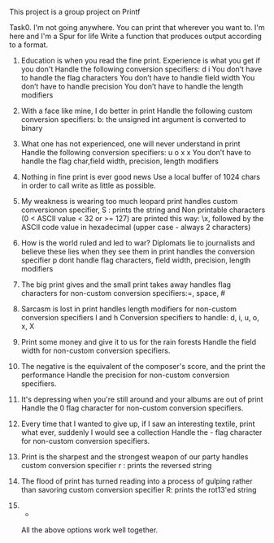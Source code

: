 This project is a group project on Printf

Task0. I'm not going anywhere. You can print that wherever you want to. I'm here and I'm a Spur for life
	Write a function that produces output according to a format.

1. Education is when you read the fine print. Experience is what you get if you don't
	Handle the following conversion specifiers:
	d
	i
	You don’t have to handle the flag characters
	You don’t have to handle field width
	You don’t have to handle precision
	You don’t have to handle the length modifiers

2. With a face like mine, I do better in print
	Handle the following custom conversion specifiers:
	b: the unsigned int argument is converted to binary

3. What one has not experienced, one will never understand in print
	Handle the following conversion specifiers:
	u
	o
	x
	x
	You don’t have to handle the flag char,field width, precision, length modifiers

4. Nothing in fine print is ever good news
	Use a local buffer of 1024 chars in order to call write as little as possible.

5. My weakness is wearing too much leopard print
	handles custom conversionon specifier, S : prints the string and 
Non printable characters (0 < ASCII value < 32 or >= 127) are printed this way: \x, followed by the ASCII code value in hexadecimal (upper case - always 2 characters)

6. How is the world ruled and led to war? Diplomats lie to journalists and believe these lies when they see them in print
	handles the conversion specifier p
	dont handle flag characters, field width,  precision, length modifiers

7. The big print gives and the small print takes away
	handles  flag characters for non-custom conversion specifiers:=, space, #
	
8. Sarcasm is lost in print
	handles length modifiers for non-custom conversion specifiers l and h
	Conversion specifiers to handle: d, i, u, o, x, X

9. Print some money and give it to us for the rain forests
	Handle the field width for non-custom conversion specifiers.

10. The negative is the equivalent of the composer's score, and the print the performance
	Handle the precision for non-custom conversion specifiers.

11. It's depressing when you're still around and your albums are out of print
	Handle the 0 flag character for non-custom conversion specifiers.

12. Every time that I wanted to give up, if I saw an interesting textile, print what ever, suddenly I would see a collection
	Handle the - flag character for non-custom conversion specifiers.

13. Print is the sharpest and the strongest weapon of our party
	handles custom conversion specifier r : prints the reversed string

14. The flood of print has turned reading into a process of gulping rather than savoring
	custom conversion specifier R: prints the rot13'ed string

15. *
	All the above options work well together.
